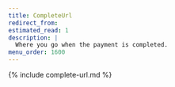 ```yaml
---
title: CompleteUrl
redirect_from:
estimated_read: 1
description: |
  Where you go when the payment is completed.
menu_order: 1600
---
```


{% include complete-url.md %}